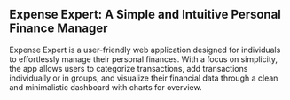 ## Expense Expert: A Simple and Intuitive Personal Finance Manager
Expense Expert is a user-friendly web application designed for individuals to effortlessly manage their personal finances. With a focus on simplicity, the app allows users to categorize transactions, add transactions individually or in groups, and visualize their financial data through a clean and minimalistic dashboard with charts for overview.
